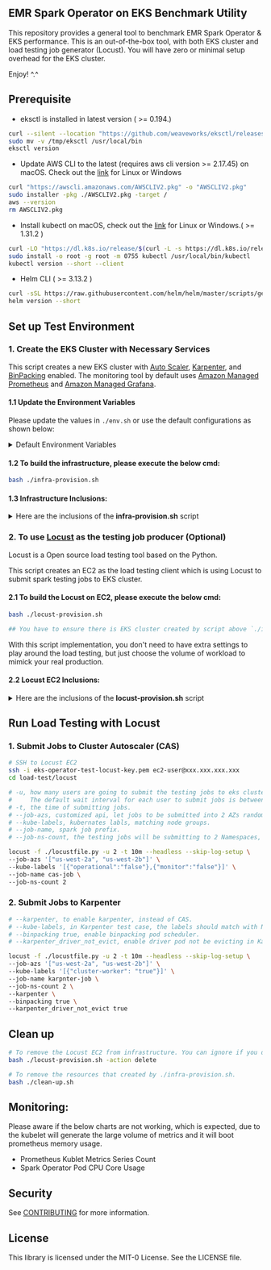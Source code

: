 ## EMR Spark Operator on EKS Benchmark Utility

This repository provides a general tool to benchmark EMR Spark Operator & EKS performance. This is an out-of-the-box tool, with both EKS cluster and load testing job generator (Locust). You will have zero or minimal setup overhead for the EKS cluster.

Enjoy! ^.^
## Prerequisite

- eksctl is installed in latest version ( >= 0.194.)
```bash
curl --silent --location "https://github.com/weaveworks/eksctl/releases/latest/download/eksctl_$(uname -s)_amd64.tar.gz" | tar xz -C /tmp
sudo mv -v /tmp/eksctl /usr/local/bin
eksctl version
```
- Update AWS CLI to the latest (requires aws cli version >= 2.17.45) on macOS. Check out the [link](https://docs.aws.amazon.com/cli/latest/userguide/getting-started-install.html) for Linux or Windows
```bash
curl "https://awscli.amazonaws.com/AWSCLIV2.pkg" -o "AWSCLIV2.pkg"
sudo installer -pkg ./AWSCLIV2.pkg -target /
aws --version
rm AWSCLIV2.pkg
```
- Install kubectl on macOS, check out the [link](https://kubernetes.io/docs/tasks/tools/install-kubectl-linux/) for Linux or Windows.( >= 1.31.2 )
```bash
curl -LO "https://dl.k8s.io/release/$(curl -L -s https://dl.k8s.io/release/stable.txt)/bin/linux/amd64/kubectl"
sudo install -o root -g root -m 0755 kubectl /usr/local/bin/kubectl
kubectl version --short --client
```
- Helm CLI ( >= 3.13.2 )
```bash
curl -sSL https://raw.githubusercontent.com/helm/helm/master/scripts/get-helm-3 | bash
helm version --short
```


## Set up Test Environment
### 1. Create the EKS Cluster with Necessary Services 
This script creates a new EKS cluster with [Auto Scaler](https://aws.github.io/aws-emr-containers-best-practices/troubleshooting/docs/eks-cluster-auto-scaler/), [Karpenter](https://aws.github.io/aws-emr-containers-best-practices/troubleshooting/docs/karpenter/), and [BinPacking](https://awslabs.github.io/data-on-eks/docs/resources/binpacking-custom-scheduler-eks) enabled. The monitoring tool by default uses [Amazon Managed Prometheus](https://aws.amazon.com/prometheus/) and [Amazon Managed Grafana](https://aws.amazon.com/grafana/).

#### 1.1 Update the Environment Variables
Please update the values in `./env.sh` or use the default configurations as shown below:



<details>
<summary>Default Environment Variables</summary>

```bash
# General Configuration
export LOAD_TEST_PREFIX=eks-operator-test
export AWS_REGION=us-west-2
export ECR_REGISTRY_ACCOUNT=895885662937
export EKS_VPC_CIDR=172.16.0.0/16

# Note: For ECR_REGISTRY_ACCOUNT in different regions, please refer to:
# https://docs.aws.amazon.com/emr/latest/EMR-on-EKS-DevelopmentGuide/docker-custom-images-tag.html

# AWS Resource Identifiers
export ACCOUNT_ID=$(aws sts get-caller-identity --query Account --output text)
export CLUSTER_NAME=${LOAD_TEST_PREFIX}-eks-cluster
export BUCKET_NAME=${LOAD_TEST_PREFIX}-bucket-01  

# Spark Operator Configuration
# Test Mode Options:
# - "multiple": Creates multiple operators (one per job namespace)
# - "single": Creates one operator monitoring all job namespaces
#
# Examples:
# 1. multiple mode (for example, OPERATOR_TEST_MODE="multiple" && SPARK_JOB_NS_NUM=2):
#    - Creates 2 job namespaces and 2 operators
#    - spark-operator0 monitors spark-job0
#    - spark-operator1 monitors spark-job1
#
# 2. single mode (for example, OPERATOR_TEST_MODE="single" && SPARK_JOB_NS_NUM=2):
#    - Creates 2 job namespaces but only 1 operator
#    - spark-operator0 monitors both spark-job0 and spark-job1

export OPERATOR_TEST_MODE="multiple"
export SPARK_JOB_NS_NUM=2
export SPARK_OPERATOR_VERSION=6.11.0
export EMR_IMAGE_VERSION=6.11.0
export EMR_IMAGE_URL="${ECR_REGISTRY_ACCOUNT}.dkr.ecr.${AWS_REGION}.amazonaws.com/spark/emr-${EMR_IMAGE_VERSION}:latest"

# IAM Roles and Policies
export SPARK_OPERATOR_ROLE=${LOAD_TEST_PREFIX}-SparkJobS3AccessRole
export SPARK_OPERATOR_POLICY=${LOAD_TEST_PREFIX}-SparkJobS3AccessPolicy

# Prometheus Configuration
export AMP_SERVICE_ACCOUNT_INGEST_NAME=amp-iamproxy-ingest-service-account
export AMP_SERVICE_ACCOUNT_IAM_INGEST_ROLE=${LOAD_TEST_PREFIX}-prometheus-ingest
export AMP_SERVICE_ACCOUNT_IAM_INGEST_POLICY=${LOAD_TEST_PREFIX}-AMPIngestPolicy

# Karpenter Configuration
export KARPENTER_CONTROLLER_ROLE="KarpenterControllerRole-${LOAD_TEST_PREFIX}"
export KARPENTER_CONTROLLER_POLICY="KarpenterControllerPolicy-${LOAD_TEST_PREFIX}"
export KARPENTER_NODE_ROLE="KarpenterNodeRole-${LOAD_TEST_PREFIX}"

# Monitoring Configuration
export USE_AMG="true"  # Enable Amazon Managed Grafana
```

</details>




#### 1.2 To build the infrastructure, please execute the below cmd:
```bash
bash ./infra-provision.sh
```

#### 1.3 Infrastructure Inclusions:

<details>
<summary>Here are the inclusions of the <b>infra-provision.sh</b> script </summary>

- S3 Bucket for storing assets, eg: job script.
- EKS cluster (v 1.30) with following set ups
    - VPC CNI Addon
    - EBS CSI Addon
    - Binpacking Pod Scheduler
    - EKS Cluster Autoscaler
        - Node Group for Operational & Monitoring Purposes
            - labels: 
            - `operational=true`, `monitor=true`
        - Node Group for Spark Operators.
            - labels: 
            - `operational=true`, `monitor=false`
        - Node Groups for Spark Jobs Execution in 2 AZs accordingly:
            - labels: 
            - `operational=false`, `monitor=false`
            - eg: `us-west-2a`, `us-west-2b`
    - Karpenter Scaler
        - NodePool for Spark Driver Pods:
            - labels:
                - `cluster-worker: "true"`
                - `provisioner: "spark-driver-provisioner"`
        - NodePool for Spark Executor Pods:
            - labels:
                - `cluster-worker: "true"`
                - `provisioner: "spark-executor-provisioner"`
        - EC2 Node Class: `spark-worker-nc`
            - Across 2 AZs/Subnets by default.
        - Please modify `./resources/karpenter-nodepool.yaml` to change instance family and sizes, NP and NC Configs.
    - Prometheus on EKS
        - @XI TO DO.
    - Spark Operators & Job Namespaces
        - Number of Spark Operators will be created in `-n spark-operator` by default, eg: `spark-operatpr0`, `spark-operatpr1`, etc.
        - Number of Job Namespaces will be created, eg: `-n spark-job0`, `-n sparkjob1`, etc.
        - Please update the `./env.sh` to configure Spark Operator & job namespace numbers.
- Amazon Managed Prometheus Workspace



</details>


### 2. To use [Locust](https://github.com/locustio/locust) as the testing job producer (Optional)
Locust is a Open source load testing tool based on the Python.

This script creates an EC2 as the load testing client which is using Locust to submit spark testing jobs to EKS cluster. 

#### 2.1 To build the Locust on EC2, please execute the below cmd:


```bash
bash ./locust-provision.sh

## You have to ensure there is EKS cluster created by script above `./infra-provision.sh`and ready to use or modify the script with your own EKS cluster.
```

With this script implementation, you don't need to have extra settings to play around the load testing, but just choose the volume of workload to mimick your real production.

#### 2.2 Locust EC2 Inclusions:

<details>
<summary>Here are the inclusions of the <b>locust-provision.sh</b> script </summary>

- EC2 Instance with Instance Profile
    - A ssh key will be available to use to access the EC2 instance.
    - You should be able to see the below once the script is executed successfully.
    ```
    To connect to the instance use: ssh -i eks-operator-test-locust-key.pem ec2-user@xxx.xxx.xxx.xxx
    ```
    - The security group is attached for "My IP" to access the Instance
    - The security group on EKS cluster is attached to allow 443 access for the instance.
    - Some necessary IAM policies have been attached to the Instance Profile.
- Locust service have been installed
    - The assets under `./locust` will be uploaded to S3 bucket, and then cp to the instance.
        - The `./env.sh` will be copied before uploading to S3, the path in EC2 will be: `./load-test/locust/env.sh`
        - Please see below how to start the Load testing with Locust.

</details>



## Run Load Testing with Locust
### 1. Submit Jobs to Cluster Autoscaler (CAS)

```bash
# SSH to Locust EC2
ssh -i eks-operator-test-locust-key.pem ec2-user@xxx.xxx.xxx.xxx
cd load-test/locust

# -u, how many users are going to submit the testing jobs to eks cluster via spark operator.
#     The default wait interval for each user to submit jobs is between 20 - 30s in this testing tool.
# -t, the time of submitting jobs.
# --job-azs, customized api, let jobs to be submitted into 2 AZs randomly.
# --kube-labels, kubernates labls, matching node groups.
# --job-name, spark job prefix. 
# --job-ns-count, the testing jobs will be submitting to 2 Namespaces, `spark-job0`, `spark-job1`.

locust -f ./locustfile.py -u 2 -t 10m --headless --skip-log-setup \
--job-azs '["us-west-2a", "us-west-2b"]' \
--kube-labels '[{"operational":"false"},{"monitor":"false"}]' \
--job-name cas-job \
--job-ns-count 2

```

### 2. Submit Jobs to Karpenter

```bash
# --karpenter, to enable karpenter, instead of CAS.
# --kube-labels, in Karpenter test case, the labels should match with Noodpool labels.
# --binpacking true, enable binpacking pod scheduler.
# --karpenter_driver_not_evict, enable driver pod not be evicting in Karpenter test case.

locust -f ./locustfile.py -u 2 -t 10m --headless --skip-log-setup \
--job-azs '["us-west-2a", "us-west-2b"]' \
--kube-labels '[{"cluster-worker": "true"}]' \
--job-name karpnter-job \
--job-ns-count 2 \
--karpenter \
--binpacking true \
--karpenter_driver_not_evict true
```


## Clean up
```bash
# To remove the Locust EC2 from infrastructure. You can ignore if you did not execute bash ./locust-provision.sh before.
bash ./locust-provision.sh -action delete

# To remove the resources that created by ./infra-provision.sh.
bash ./clean-up.sh 
```

## Monitoring:

Please aware if the below charts are not working, which is expected, due to the kubelet will generate the large volume of metrics and it will boot prometheus memory usage.
- Prometheus Kublet Metrics Series Count
- Spark Operator Pod CPU Core Usage





## Security

See [CONTRIBUTING](CONTRIBUTING.md#security-issue-notifications) for more information.

## License

This library is licensed under the MIT-0 License. See the LICENSE file.

